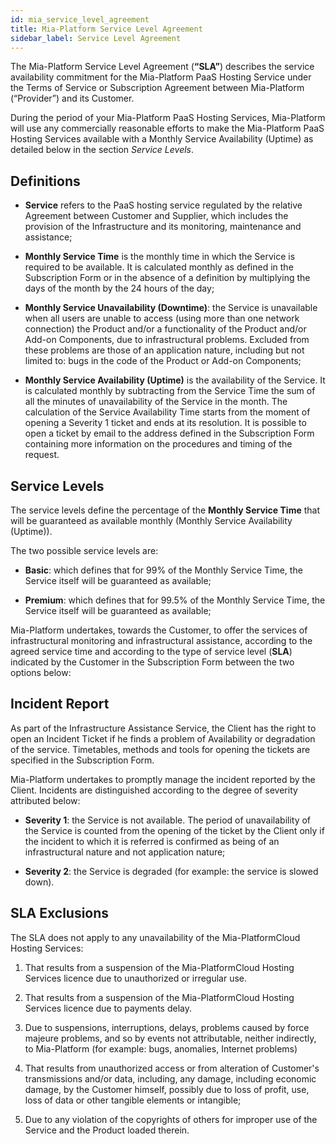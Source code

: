 ```yaml
---
id: mia_service_level_agreement
title: Mia-Platform Service Level Agreement
sidebar_label: Service Level Agreement
---
```

The Mia-Platform Service Level Agreement (**“SLA”**) describes the service availability commitment for the Mia-Platform PaaS Hosting Service under the Terms of Service or Subscription Agreement between Mia-Platform (“Provider”) and its Customer.

During the period of your Mia-Platform PaaS Hosting Services, Mia-Platform will use any commercially reasonable efforts to make the Mia-Platform PaaS Hosting Services available with a Monthly Service Availability (Uptime) as detailed below in the section *Service Levels*.

## Definitions

* **Service** refers to the PaaS hosting service regulated by the relative Agreement between Customer and Supplier, which includes the provision of the Infrastructure and its monitoring, maintenance and assistance;

* **Monthly Service Time** is the monthly time in which the Service is required to be available. It is calculated monthly as defined in the Subscription Form or in the absence of a definition by multiplying the days of the month by the 24 hours of the day;

* **Monthly Service Unavailability (Downtime)**: the Service is unavailable when all users are unable to access (using more than one network connection) the Product and/or a functionality of the Product and/or Add-on Components, due to infrastructural problems. Excluded from these problems are those of an application nature, including but not limited to: bugs in the code of the Product or Add-on Components;

* **Monthly Service Availability (Uptime)** is the availability of the Service. It is calculated monthly by subtracting from the Service Time the sum of all the minutes of unavailability of the Service in the month. The calculation of the Service Availability Time starts from the moment of opening a Severity 1 ticket and ends at its resolution. It is possible to open a ticket by email to the address defined in the Subscription Form containing more information on the procedures and timing of the request.

## Service Levels

The service levels define the percentage of the **Monthly Service Time** that will be guaranteed as available monthly (Monthly Service Availability (Uptime)).

The two possible service levels are:

* **Basic**: which defines that for 99% of the Monthly Service Time, the Service itself will be guaranteed as available;

* **Premium**: which defines that for 99.5% of the Monthly Service Time, the Service itself will be guaranteed as available;

Mia-Platform undertakes, towards the Customer, to offer the services of infrastructural monitoring and infrastructural assistance, according to the agreed service time and according to the type of service level (**SLA**) indicated by the Customer in the Subscription Form between the two options below:

## Incident Report

As part of the Infrastructure Assistance Service, the Client has the right to open an Incident Ticket if he finds a problem of Availability or degradation of the service. Timetables, methods and tools for opening the tickets are specified in the Subscription Form.

Mia-Platform undertakes to promptly manage the incident reported by the Client. Incidents are distinguished according to the degree of severity attributed below:

* **Severity 1**: the Service is not available. The period of unavailability of the Service is counted from the opening of the ticket by the Client only if the incident to which it is referred is confirmed as being of an infrastructural nature and not application nature;

* **Severity 2**: the Service is degraded (for example: the service is slowed down).

## SLA Exclusions

The SLA does not apply to any unavailability of the Mia-PlatformCloud Hosting Services:

1. That results from a suspension of the Mia-PlatformCloud Hosting Services licence due to unauthorized or irregular use.

2. That results from a suspension of the Mia-PlatformCloud Hosting Services licence due to payments delay.

3. Due to suspensions, interruptions, delays, problems caused by force majeure problems, and so by events not attributable, neither indirectly, to Mia-Platform (for example: bugs, anomalies, Internet problems)

4. That results from unauthorized access or from alteration of Customer's transmissions and/or data, including,  any damage, including economic damage, by the Customer himself, possibly due to loss of profit, use, loss of data or other tangible elements or intangible;

5. Due to any violation of the copyrights of others for improper use of the Service and the Product loaded therein.
